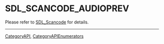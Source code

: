 # SDL_SCANCODE_AUDIOPREV

Please refer to [SDL_Scancode](SDL_Scancode) for details.

----
[CategoryAPI](CategoryAPI), [CategoryAPIEnumerators](CategoryAPIEnumerators)

